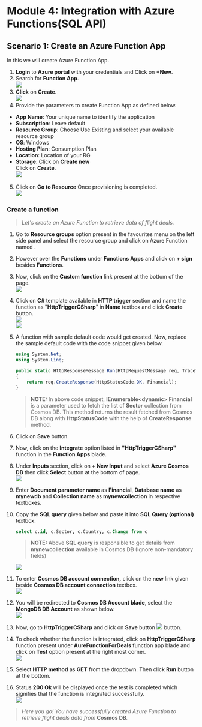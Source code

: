 # Module 4: Integration with Azure Functions(SQL API) 

## Scenario 1: Create an Azure Function App
In this we will create Azure Function App.<br/>
1. **Login** to **Azure portal** with your credentials and Click on **+New**.<br/>
2. Search for **Function App**.<br/>
<img src="images/fuctionappsearch.jpg"/><br/>
3. **Click** on **Create**.<br/>
<img src="images/fnxcreate.jpg"/><br/>
4. Provide the parameters to create Function App as defined below.<br/>
*	**App Name**: Your unique name to identify the application
*	**Subscription**: Leave default
*	**Resource Group**: Choose Use Existing and select your available resource group
*	**OS**: Windows
*	**Hosting Plan**: Consumption Plan
*	**Location**: Location of your RG
*	**Storage**: Click on **Create new**<br/>
    Click on **Create**.<br/>
    <img src="images/fnxinfo.jpg"/><br/>
5. Click on **Go to Resource** Once provisioning is completed.<br/>
<img src="images/functioncreated.jpg"/><br/>

### Create a function

  > _Let's create an Azure Function to retrieve data of flight deals._

1. Go to **Resource groups** option present in the favourites menu on the left side panel and select the resource group **<inject story-id="story://Content-Private/content/dfd/SP-GDA/gdaexpericence1/story_a_gda_using_cosmosdb" key="myResourceGroupName"/>** and click on Azure Function named **<inject story-id="story://Content-Private/content/dfd/SP-GDA/gdaexpericence1/story_a_gda_using_cosmosdb" key="azureFunctionName"/>**.<br/>
2. However over the **Functions** under **Functions Apps** and click on **+ sign** besides **Functions**.<br/>
3. Now, click on the **Custom function** link present at the bottom of the page.<br/>
<img src="images/GetStartedOnYourOwn.jpg"/><br/>
4. Click on **C#** template available in **HTTP trigger** section and name the function as "**HttpTriggerCSharp**" in **Name** textbox and click **Create** button.<br/>
<img src="images/httptrigger.jpg"/><br/>
<img src="images/httpvalue1.jpg"/><br/>
5. A function with sample default code would get created. Now, replace the sample default code with the code snippet given below.<br/>

    ```c#
    using System.Net;
    using System.Linq;

    public static HttpResponseMessage Run(HttpRequestMessage req, TraceWriter log, IEnumerable<dynamic> Financial)
    {
        return req.CreateResponse(HttpStatusCode.OK, Financial);
    }
    ```

    > **NOTE:**
    > In above code snippet, **IEnumerable&lt;dynamic> Financial** is a parameter used to fetch the list of **Sector** collection from Cosmos DB. This method returns the result fetched from Cosmos DB along with **HttpStatusCode** with the help of **CreateResponse** method.<br/>
6. Click on **Save** button.<br/>
7. Now, click on the **Integrate** option listed in **"HttpTriggerCSharp"** function in the **Function Apps** blade.<br/>
8. Under **Inputs** section, click on **+ New Input** and select **Azure Cosmos DB** then click **Select** button at the bottom of page.<br/>
<img src="images/inputs.jpg"/><br/>
8. Enter **Document parameter name** as **Financial**, **Database name** as **mynewdb** and **Collection name** as **mynewcollection** in respective textboxes.<br/>
9. Copy the **SQL query** given below and paste it into **SQL Query (optional)** textbox.<br/>

    ```sql
   select c.id, c.Sector, c.Country, c.Change from c
    ```

    > **NOTE:** Above **SQL query** is responsible to get details from **mynewcollection** available in Cosmos DB (Ignore non-mandatory fields)

    ![](image/SqlQuery.jpg)
    
10. To enter **Cosmos DB account connection,** click on the **new** link given beside **Cosmos DB account connection** textbox.<br/>
<img src="images/Integrate1.jpg"/><br/>
11. You will be redirected to **Cosmos DB Account blade**, select the **MongoDB DB Account** as shown below.<br/>
<img src="images/selectmongodocdb1.jpg"/><br/>
12. Now, go to **HttpTriggerCSharp** and click on **Save** button ![](img/save.jpg) button.<br/>
13. To check whether the function is integrated, click on **HttpTriggerCSharp** function present under **AureFunctionForDeals** function app blade and click on **Test** option present at the right most corner.<br/>
<img src="images/file3.jpg"/><br/>
14. Select **HTTP method** as **GET** from the dropdown. Then click **Run** button at the bottom.<br/>
15. Status **200 Ok** will be displayed once the test is completed which signifies that the function is integrated successfully.<br/>
<img src="images/status2002.jpg"/><br/>

   > _Here you go! You have successfully created Azure Function to_ _retrieve flight deals_ _data from_ **Cosmos DB**_._
